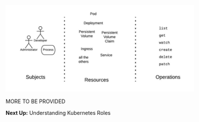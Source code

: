 ![Subjects Resources Operations](https://github.com/reselbob/k8sassets/blob/master/rbac/images/RBAC-items.jpeg?raw=true)

 MORE TO BE PROVIDED
 
 **Next Up:** Understanding Kubernetes Roles